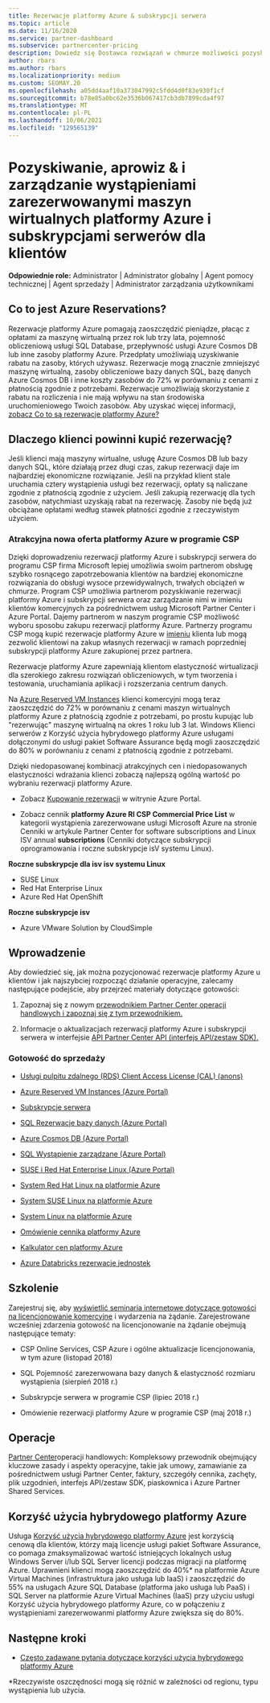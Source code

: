 ```yaml
---
title: Rezerwacje platformy Azure & subskrypcji serwera
ms.topic: article
ms.date: 11/16/2020
ms.service: partner-dashboard
ms.subservice: partnercenter-pricing
description: Dowiedz się Dostawca rozwiązań w chmurze możliwości pozyskiwania i aprowizowania rezerwacji platformy Azure oraz subskrypcji serwera dla klientów oraz zarządzania nimi.
author: rbars
ms.author: rbars
ms.localizationpriority: medium
ms.custom: SEOMAY.20
ms.openlocfilehash: a05dd4aaf10a373047992c5fdd4d0f83e930f1cf
ms.sourcegitcommit: b78e85a0bc62e3536b067417cb3db7899cda4f97
ms.translationtype: MT
ms.contentlocale: pl-PL
ms.lasthandoff: 10/06/2021
ms.locfileid: "129565139"
---
```

# <a name="acquire-provision--manage-azure-reserved-vm-instances-ri--server-subscriptions-for-customers"></a>Pozyskiwanie, aprowiz & i zarządzanie wystąpieniami zarezerwowanymi maszyn wirtualnych platformy Azure i subskrypcjami serwerów dla klientów


**Odpowiednie role:** Administrator | Administrator globalny | Agent pomocy technicznej | Agent sprzedaży | Administrator zarządzania użytkownikami


## <a name="what-are-azure-reservations"></a>Co to jest Azure Reservations?

Rezerwacje platformy Azure pomagają zaoszczędzić pieniądze, płacąc z opłatami za maszynę wirtualną przez rok lub trzy lata, pojemność obliczeniową usługi SQL Database, przepływność usługi Azure Cosmos DB lub inne zasoby platformy Azure. Przedpłaty umożliwiają uzyskiwanie rabatu na zasoby, których używasz. Rezerwacje mogą znacznie zmniejszyć maszynę wirtualną, zasoby obliczeniowe bazy danych SQL, bazę danych Azure Cosmos DB i inne koszty zasobów do 72% w porównaniu z cenami z płatnością zgodnie z potrzebami. Rezerwacje umożliwiają skorzystanie z rabatu na rozliczenia i nie mają wpływu na stan środowiska uruchomieniowego Twoich zasobów. Aby uzyskać więcej informacji, [zobacz Co to są rezerwacje platformy Azure?](/azure/billing/billing-save-compute-costs-reservations)

## <a name="why-should-customers-buy-a-reservation"></a>Dlaczego klienci powinni kupić rezerwację?

Jeśli klienci mają maszyny wirtualne, usługę Azure Cosmos DB lub bazy danych SQL, które działają przez długi czas, zakup rezerwacji daje im najbardziej ekonomiczne rozwiązanie. Jeśli na przykład klient stale uruchamia cztery wystąpienia usługi bez rezerwacji, opłaty są naliczane zgodnie z płatnością zgodnie z użyciem. Jeśli zakupią rezerwację dla tych zasobów, natychmiast uzyskają rabat na rezerwację. Zasoby nie będą już obciążane opłatami według stawek płatności zgodnie z rzeczywistym użyciem.

### <a name="compelling-new-azure-offer-in-csp"></a>Atrakcyjna nowa oferta platformy Azure w programie CSP

Dzięki doprowadzeniu rezerwacji platformy Azure i subskrypcji serwera do programu CSP firma Microsoft lepiej umożliwia swoim partnerom obsługę szybko rosnącego zapotrzebowania klientów na bardziej ekonomiczne rozwiązania do obsługi wysoce przewidywalnych, trwałych obciążeń w chmurze. Program CSP umożliwia partnerom pozyskiwanie rezerwacji platformy Azure i subskrypcji serwera oraz zarządzanie nimi w imieniu klientów komercyjnych za pośrednictwem usług Microsoft Partner Center i Azure Portal.
Dajemy partnerom w naszym programie CSP możliwość wyboru sposobu zakupu rezerwacji platformy Azure. Partnerzy programu CSP mogą kupić rezerwacje platformy Azure [](give-customers-permission.md) w [imieniu](azure-reservations-buying.md) klienta lub mogą zezwolić klientowi na zakup własnych rezerwacji w ramach poprzedniej subskrypcji platformy Azure zakupionej przez partnera.

Rezerwacje platformy Azure zapewniają klientom elastyczność wirtualizacji dla szerokiego zakresu rozwiązań obliczeniowych, w tym tworzenia i testowania, uruchamiania aplikacji i rozszerzania centrum danych.

Na [Azure Reserved VM Instances](https://azure.microsoft.com/pricing/reserved-vm-instances/) klienci komercyjni mogą teraz zaoszczędzić do 72% w porównaniu z cenami maszyn wirtualnych platformy Azure z płatnością zgodnie z potrzebami, po prostu kupując lub "rezerwując" maszynę wirtualną na okres 1 roku lub 3 lat. Windows Klienci serwerów z Korzyść użycia hybrydowego platformy Azure usługami dołączonymi do usługi pakiet Software Assurance będą mogli zaoszczędzić do 80% w porównaniu z cenami z płatnością zgodnie z potrzebami.

Dzięki niedopasowanej kombinacji atrakcyjnych cen i niedopasowanych elastyczności wdrażania klienci zobaczą najlepszą ogólną wartość po wybraniu rezerwacji platformy Azure.

- Zobacz [Kupowanie rezerwacji](/azure/cost-management-billing/reservations/prepare-buy-reservation#purchase-reservations) w witrynie Azure Portal.

- Zobacz cennik **platformy Azure RI CSP Commercial Price List** w [](https://partner.microsoft.com/dashboard/sell/pricingandoffers) kategorii wystąpienia zarezerwowane usługi Microsoft Azure na stronie Cenniki w artykule Partner Center for software subscriptions and Linux ISV annual **subscriptions** (Cenniki dotyczące subskrypcji oprogramowania i roczne subskrypcje isV systemu Linux).

**Roczne subskrypcje dla isv isv systemu Linux**

- SUSE Linux
- Red Hat Enterprise Linux
- Azure Red Hat OpenShift

**Roczne subskrypcje isv**

- Azure VMware Solution by CloudSimple

## <a name="getting-started"></a>Wprowadzenie

Aby dowiedzieć się, jak można pozycjonować rezerwacje platformy Azure u klientów i jak najszybciej rozpocząć działanie operacyjne, zalecamy następujące podejście, aby przejrzeć materiały dotyczące gotowości:

1. Zapoznaj się z nowym [przewodnikiem Partner Center operacji handlowych i zapoznaj się z tym przewodnikiem.](https://partner.microsoft.com/resources/detail/partner-center-new-commerce-operations-guide-pdf)

2. Informacje o aktualizacjach rezerwacji platformy Azure i subskrypcji serwera w interfejsie [API Partner Center API (interfejs API/zestaw SDK).](/partner-center/develop/purchase-azure-reserved-vm-instances)


### <a name="sales-readiness"></a>Gotowość do sprzedaży

- [Usługi pulpitu zdalnego (RDS) Client Access License (CAL) (anons)](https://cloudblogs.microsoft.com/windowsserver/2018/10/03/remote-desktop-services-2019-generally-available-with-windows-server-2019/)

- [Azure Reserved VM Instances (Azure Portal)](/azure/virtual-machines/windows/prepay-reserved-vm-instances)

- [Subskrypcje serwera](./csp-software-subscriptions.md)

- [SQL Rezerwacje bazy danych (Azure Portal)](/azure/sql-database/sql-database-reserved-capacity)

- [Azure Cosmos DB (Azure Portal)](/azure/cosmos-db/cosmos-db-reserved-capacity)

- [SQL Wystąpienie zarządzane (Azure Portal)](/azure/sql-database/sql-database-managed-instance)

- [SUSE i Red Hat Enterprise Linux (Azure Portal)](/azure/virtual-machines/linux/prepay-suse-software-charges)

- [System Red Hat Linux na platformie Azure](https://azure.com/redhat)

- [System SUSE Linux na platformie Azure](https://azure.microsoft.com/overview/linux-on-azure/suse/)

- [System Linux na platformie Azure](https://azure.microsoft.com/overview/linux-on-azure/)

- [Omówienie cennika platformy Azure](https://azure.microsoft.com/pricing/)

- [Kalkulator cen platformy Azure](https://azure.microsoft.com/pricing/calculator)

- [Azure Databricks rezerwacje jednostek](/azure/billing/billing-prepay-databricks-reserved-capacity)


## <a name="training"></a>Szkolenie

Zarejestruj się, aby [wyświetlić seminaria internetowe dotyczące gotowości na licencjonowanie komercyjne](https://commercial-licensing.eventbuilder.com/FY2019_ALL) i wydarzenia na żądanie.
Zarejestrowane wcześniej zdarzenia gotowość na licencjonowanie na żądanie obejmują następujące tematy:

- CSP Online Services, CSP Azure i ogólne aktualizacje licencjonowania, w tym azure (listopad 2018)

- SQL Pojemność zarezerwowana bazy danych & elastyczność rozmiaru wystąpienia (sierpień 2018 r.)

- Subskrypcje serwera w programie CSP (lipiec 2018 r.)

- Omówienie rezerwacji platformy Azure w programie CSP (maj 2018 r.)

## <a name="operations"></a>Operacje

[Partner Center](https://partner.microsoft.com/resources/detail/partner-center-new-commerce-operations-guide-pdf)operacji handlowych: Kompleksowy przewodnik obejmujący kluczowe zasady i aspekty operacyjne, takie jak umowy, zamawianie za pośrednictwem usługi Partner Center, faktury, szczegóły cennika, zachęty, plik uzgodnień, interfejs API/zestaw SDK, piaskownica i Azure Partner Shared Services.

## <a name="azure-hybrid-benefit"></a>Korzyść użycia hybrydowego platformy Azure

Usługa [Korzyść użycia hybrydowego platformy Azure](https://azure.microsoft.com/pricing/hybrid-benefit) jest korzyścią cenową dla klientów, którzy mają licencje usługi pakiet Software Assurance, co pomaga zmaksymalizować wartość istniejących lokalnych usług Windows Server i/lub SQL Server licencji podczas migracji na platformę Azure. Uprawnieni klienci mogą zaoszczędzić do 40%* na platformie Azure Virtual Machines (infrastruktura jako usługa lub IaaS) i zaoszczędzić do 55% na usługach Azure SQL Database (platforma jako usługa lub PaaS) i SQL Server na platformie Azure Virtual Machines (IaaS) przy użyciu usługi Korzyść użycia hybrydowego platformy Azure, co w połączeniu z wystąpieniami zarezerwowanmi platformy Azure zwiększa się do 80%.

## <a name="next-steps"></a>Następne kroki

- [Często zadawane pytania dotyczące korzyści użycia hybrydowego platformy Azure](https://azure.microsoft.com/pricing/hybrid-benefit/faq/)

*Rzeczywiste oszczędności mogą się różnić w zależności od regionu, typu wystąpienia lub użycia.